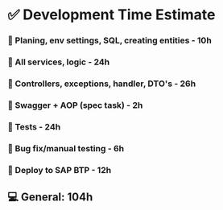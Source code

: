 # ✅ Development Time Estimate 

### 🔧 Planing, env settings, SQL, creating entities - 10h
### 🔧 All services, logic - 24h
### 🔧 Controllers, exceptions, handler, DTO's - 26h
### 🔧 Swagger + AOP (spec task) - 2h
### 🔧 Tests - 24h
### 🔧 Bug fix/manual testing - 6h
### 🔧 Deploy to SAP BTP - 12h


## 💻 General: 104h